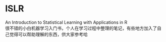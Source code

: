 # ISLR
An Introduction to Statistical Learning with Applications in R  
很不错的小白机器学习入门书，个人在学习过程中整理的笔记，有些地方加入了自己觉得可以帮助理解的东西，供大家参考哈
